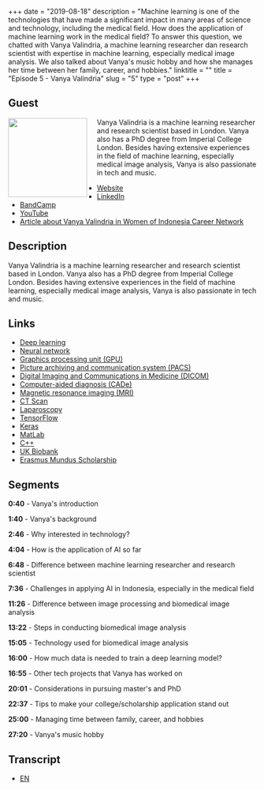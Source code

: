+++
date = "2019-08-18"
description = "Machine learning is one of the technologies that have made a significant impact in many areas of science and technology, including the medical field. How does the application of machine learning work in the medical field? To answer this question, we chatted with Vanya Valindria, a machine learning researcher dan research scientist with expertise in machine learning, especially medical image analysis. We also talked about Vanya's music hobby and how she manages her time between her family, career, and hobbies."
linktitle = ""
title = "Episode 5 - Vanya Valindria"
slug = "5"
type = "post"
+++

## Guest
<img style="float: left; width: 160px; margin-right: 20px;" src="/img/ep5.png">

Vanya Valindria is a machine learning researcher and research scientist based in London. Vanya also has a PhD degree from Imperial College London. Besides having extensive experiences in the field of machine learning, especially medical image analysis, Vanya is also passionate in tech and music.

- [Website](https://vanya2v.wordpress.com) 
- [LinkedIn](https://www.linkedin.com/in/vanyavalindria/) 
- [BandCamp](https://vanya2v.bandcamp.com/)
- [YouTube](https://www.youtube.com/channel/UC000VnOeiJ_pAEl7SrlOlSg)
- [Article about Vanya Valindria in Women of Indonesia Career Network](https://wincareernetwork.com/blog/vanya-valindria)

## Description
Vanya Valindria is a machine learning researcher and research scientist based in London. Vanya also has a PhD degree from Imperial College London. Besides having extensive experiences in the field of machine learning, especially medical image analysis, Vanya is also passionate in tech and music.



## Links
- [Deep learning](https://en.wikipedia.org/wiki/Deep_learning)
- [Neural network](https://en.wikipedia.org/wiki/Neural_network)
- [Graphics processing unit (GPU)](https://en.wikipedia.org/wiki/Graphics_processing_unit)
- [Picture archiving and communication system (PACS)](https://en.wikipedia.org/wiki/Picture_archiving_and_communication_system)
- [Digital Imaging and Communications in Medicine (DICOM)](https://en.wikipedia.org/wiki/DICOM)
- [Computer-aided diagnosis (CADe)](https://en.wikipedia.org/wiki/Computer-aided_diagnosis)
- [Magnetic resonance imaging (MRI)](https://en.wikipedia.org/wiki/Magnetic_resonance_imaging)
- [CT Scan](https://en.wikipedia.org/wiki/CT_scan)
- [Laparoscopy](https://en.wikipedia.org/wiki/Laparoscopy)
- [TensorFlow](https://www.tensorflow.org/)
- [Keras](http://keras.io/)
- [MatLab](https://www.mathworks.com/products/matlab.html)
- [C++](https://en.wikipedia.org/wiki/C%2B%2B)
- [UK Biobank](https://en.wikipedia.org/wiki/UK_Biobank)
- [Erasmus Mundus Scholarship](https://en.wikipedia.org/wiki/Erasmus_Mundus)

## Segments
**0:40**  - Vanya's introduction

**1:40** - Vanya's background

**2:46** - Why interested in technology?

**4:04** - How is the application of AI so far

**6:48** - Difference between machine learning researcher and research scientist

**7:36** - Challenges in applying AI in Indonesia, especially in the medical field

**11:26** - Difference between image processing and biomedical image analysis

**13:22** - Steps in conducting biomedical image analysis

**15:05** - Technology used for biomedical image analysis

**16:00** - How much data is needed to train a deep learning model?

**16:55** - Other tech projects that Vanya has worked on

**20:01** - Considerations in pursuing master's and PhD

**22:37** - Tips to make your college/scholarship application stand out

**25:00** - Managing time between family, career, and hobbies

**27:20** - Vanya's music hobby

## Transcript
- [EN](transcript)